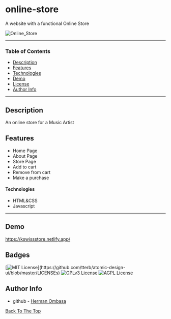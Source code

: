 # online-store
A website with a functional  Online Store 

![Online_Store](https://user-images.githubusercontent.com/12530131/145393380-5e00aa8c-ae95-40d3-9bef-7406674c8be2.png)


---

### Table of Contents

- [Description](#description)
- [Features](#features)
- [Technologies](#technologies)
- [Demo](#demo)
- [License](#license)
- [Author Info](#author-info)

---

## Description

An online store for a Music Artist

## Features

- Home Page
- About Page
- Store Page 
- Add to cart
- Remove from cart
- Make a purchase

#### Technologies

- HTML&CSS
- Javascript

---

## Demo

https://kswissstore.netlify.app/

## Badges
[![MIT License](https://img.shields.io/apm/l/atomic-design-ui.svg?)](https://github.com/tterb/atomic-design-ui/blob/master/LICENSEs)
[![GPLv3 License](https://img.shields.io/badge/License-GPL%20v3-yellow.svg)](https://opensource.org/licenses/)
[![AGPL License](https://img.shields.io/badge/license-AGPL-blue.svg)](http://www.gnu.org/licenses/agpl-3.0)


## Author Info

- github - [Herman Ombasa](https://github.com/haman1)

[Back To The Top](#online-store)


